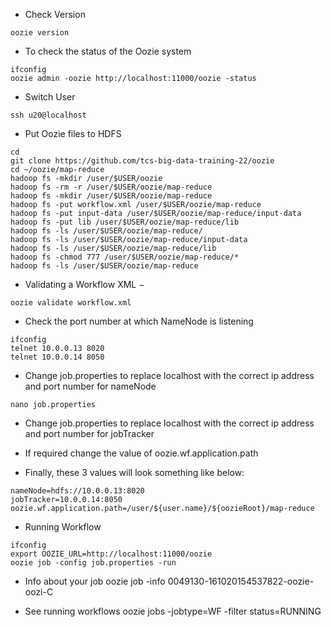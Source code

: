 - Check Version
```
oozie version
```

- To check the status of the Oozie system
```
ifconfig
oozie admin -oozie http://localhost:11000/oozie -status
```

- Switch User
```
ssh u20@localhost
```

- Put Oozie files to HDFS
```
cd
git clone https://github.com/tcs-big-data-training-22/oozie
cd ~/oozie/map-reduce
hadoop fs -mkdir /user/$USER/oozie
hadoop fs -rm -r /user/$USER/oozie/map-reduce
hadoop fs -mkdir /user/$USER/oozie/map-reduce
hadoop fs -put workflow.xml /user/$USER/oozie/map-reduce
hadoop fs -put input-data /user/$USER/oozie/map-reduce/input-data
hadoop fs -put lib /user/$USER/oozie/map-reduce/lib
hadoop fs -ls /user/$USER/oozie/map-reduce/
hadoop fs -ls /user/$USER/oozie/map-reduce/input-data
hadoop fs -ls /user/$USER/oozie/map-reduce/lib
hadoop fs -chmod 777 /user/$USER/oozie/map-reduce/*
hadoop fs -ls /user/$USER/oozie/map-reduce
```

- Validating a Workflow XML −
```
oozie validate workflow.xml
```

- Check the port number at which NameNode is listening
```
ifconfig
telnet 10.0.0.13 8020
telnet 10.0.0.14 8050
```

- Change job.properties to replace localhost with the correct ip address and port number for nameNode
```
nano job.properties
```

- Change job.properties to replace localhost with the correct ip address and port number for jobTracker

- If required change the value of oozie.wf.application.path

- Finally, these 3 values will look something like below:
```
nameNode=hdfs://10.0.0.13:8020
jobTracker=10.0.0.14:8050
oozie.wf.application.path=/user/${user.name}/${oozieRoot}/map-reduce
```

- Running Workflow
```
ifconfig
export OOZIE_URL=http://localhost:11000/oozie
oozie job -config job.properties -run
```

- Info about your job
oozie job -info 0049130-161020154537822-oozie-oozi-C

- See running workflows
oozie jobs -jobtype=WF -filter status=RUNNING
